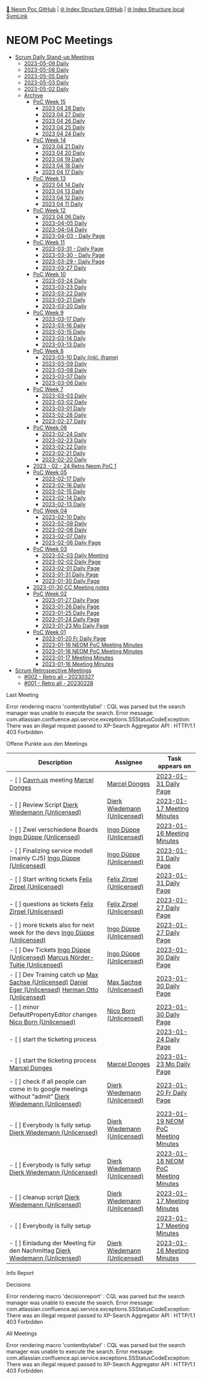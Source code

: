 [📁 Neom Poc GitHub](/cerulean-circle-unlimited-2cu/product/development/2cu-custom-development/neom-poc.md) | [🌐 Index Structure GitHub](/cerulean-circle-unlimited-2cu/product/development/2cu-custom-development/neom-poc/neom-poc-meetings.entry.md) | [🌐 Index Structure local SymLink](./neom-poc-meetings.entry.entry.md)

# NEOM PoC Meetings

- [Scrum Daily Stand-up Meetings](../../../../../2cu.atlassian.net/wiki/spaces/CCU/pages/1894744084/Scrum_Daily_Stand-up_Meetings.md)
  - [2023-05-09 Daily](../../../../../2cu.atlassian.net/wiki/spaces/CCU/pages/1940422657/2023-05-09_Daily.md)
  - [2023-05-08 Daily](../../../../../2cu.atlassian.net/wiki/spaces/CCU/pages/1939767297/2023-05-08_Daily.md)
  - [2023-05-05 Daily](../../../../../2cu.atlassian.net/wiki/spaces/CCU/pages/1938980865/2023-05-05_Daily.md)
  - [2023-05-03 Daily](../../../../../2cu.atlassian.net/wiki/spaces/CCU/pages/1936654339/2023-05-03_Daily.md)
  - [2023-05-02 Daily](../../../../../2cu.atlassian.net/wiki/spaces/CCU/pages/1936031745/2023-05-02_Daily.md)
  - [Archive](../../../../../2cu.atlassian.net/wiki/spaces/CCU/pages/1889599499/Archive.md)
    - [PoC Week 15](../../../../../2cu.atlassian.net/wiki/spaces/CCU/pages/1938325505/PoC_Week_15.md)
      - [2023 04 28 Daily](../../../../../2cu.atlassian.net/wiki/spaces/CCU/pages/1935441921/2023_04_28_Daily.md)
      - [2023 04 27 Daily](../../../../../2cu.atlassian.net/wiki/spaces/CCU/pages/1934131201/2023_04_27_Daily.md)
      - [2023 04 26 Daily](../../../../../2cu.atlassian.net/wiki/spaces/CCU/pages/1932460040/2023_04_26_Daily.md)
      - [2023 04 25 Daily](../../../../../2cu.atlassian.net/wiki/spaces/CCU/pages/1932591105/2023_04_25_Daily.md)
      - [2023 04 24 Daily](../../../../../2cu.atlassian.net/wiki/spaces/CCU/pages/1930919937/2023_04_24_Daily.md)
    - [PoC Week 14](../../../../../2cu.atlassian.net/wiki/spaces/CCU/pages/1932492807/PoC_Week_14.md)
      - [2023 04 21 Daily](../../../../../2cu.atlassian.net/wiki/spaces/CCU/pages/1929838605/2023_04_21_Daily.md)
      - [2023 04 20 Daily](../../../../../2cu.atlassian.net/wiki/spaces/CCU/pages/1929019393/2023_04_20_Daily.md)
      - [2023 04 19 Daily](../../../../../2cu.atlassian.net/wiki/spaces/CCU/pages/1928298497/2023_04_19_Daily.md)
      - [2023 04 18 Daily](../../../../../2cu.atlassian.net/wiki/spaces/CCU/pages/1927413761/2023_04_18_Daily.md)
      - [2023 04 17 Daily](../../../../../2cu.atlassian.net/wiki/spaces/CCU/pages/1926299649/2023_04_17_Daily.md)
    - [PoC Week 13](../../../../../2cu.atlassian.net/wiki/spaces/CCU/pages/1928265733/PoC_Week_13.md)
      - [2023 04 14 Daily](../../../../../2cu.atlassian.net/wiki/spaces/CCU/pages/1925349377/2023_04_14_Daily.md)
      - [2023 04 13 Daily](../../../../../2cu.atlassian.net/wiki/spaces/CCU/pages/1924399105/2023_04_13_Daily.md)
      - [2023 04 12 Daily](../../../../../2cu.atlassian.net/wiki/spaces/CCU/pages/1923284993/2023_04_12_Daily.md)
      - [2023 04 11 Daily](../../../../../2cu.atlassian.net/wiki/spaces/CCU/pages/1922203649/2023_04_11_Daily.md)
    - [PoC Week 12](../../../../../2cu.atlassian.net/wiki/spaces/CCU/pages/1922531333/PoC_Week_12.md)
      - [2023 04 06 Daily](../../../../../2cu.atlassian.net/wiki/spaces/CCU/pages/1920303105/2023_04_06_Daily.md)
      - [2023-04-05 Daily](../../../../../2cu.atlassian.net/wiki/spaces/CCU/pages/1919025153/2023-04-05_Daily.md)
      - [2023-04-04 Daily](../../../../../2cu.atlassian.net/wiki/spaces/CCU/pages/1917222920/2023-04-04_Daily.md)
      - [2023-04-03 - Daily Page](../../../../../2cu.atlassian.net/wiki/spaces/CCU/pages/1916665857/2023-04-03_-_Daily_Page.md)
    - [PoC Week 11](../../../../../2cu.atlassian.net/wiki/spaces/CCU/pages/1916534785/PoC_Week_11.md)
      - [2023-03-31 - Daily Page](../../../../../2cu.atlassian.net/wiki/spaces/CCU/pages/1915420673/2023-03-31_-_Daily_Page.md)
      - [2023-03-30 - Daily Page](../../../../../2cu.atlassian.net/wiki/spaces/CCU/pages/1914470401/2023-03-30_-_Daily_Page.md)
      - [2023-03-29 - Daily Page](../../../../../2cu.atlassian.net/wiki/spaces/CCU/pages/1914175489/2023-03-29_-_Daily_Page.md)
      - [2023-03-27 Daily](../../../../../2cu.atlassian.net/wiki/spaces/CCU/pages/1912668161/2023-03-27_Daily.md)
    - [PoC Week 10](../../../../../2cu.atlassian.net/wiki/spaces/CCU/pages/1912864769/PoC_Week_10.md)
      - [2023-03-24 Daily](../../../../../2cu.atlassian.net/wiki/spaces/CCU/pages/1911619585/2023-03-24_Daily.md)
      - [2023-03-23 Daily](../../../../../2cu.atlassian.net/wiki/spaces/CCU/pages/1910669313/2023-03-23_Daily.md)
      - [2023-03-22 Daily](../../../../../2cu.atlassian.net/wiki/spaces/CCU/pages/1910046721/2023-03-22_Daily.md)
      - [2023-03-21 Daily](../../../../../2cu.atlassian.net/wiki/spaces/CCU/pages/1907097622/2023-03-21_Daily.md)
      - [2023-03-20 Daily](../../../../../2cu.atlassian.net/wiki/spaces/CCU/pages/1907097601/2023-03-20_Daily.md)
    - [PoC Week 9](../../../../../2cu.atlassian.net/wiki/spaces/CCU/pages/1906737189/PoC_Week_9.md)
      - [2023-03-17 Daily](../../../../../2cu.atlassian.net/wiki/spaces/CCU/pages/1905786881/2023-03-17_Daily.md)
      - [2023-03-16 Daily](../../../../../2cu.atlassian.net/wiki/spaces/CCU/pages/1905098753/2023-03-16_Daily.md)
      - [2023-03-15 Daily](../../../../../2cu.atlassian.net/wiki/spaces/CCU/pages/1902444562/2023-03-15_Daily.md)
      - [2023-03-14 Daily](../../../../../2cu.atlassian.net/wiki/spaces/CCU/pages/1902542849/2023-03-14_Daily.md)
      - [2023-03-13 Daily](../../../../../2cu.atlassian.net/wiki/spaces/CCU/pages/1901690894/2023-03-13_Daily.md)
    - [PoC Week 8](../../../../../2cu.atlassian.net/wiki/spaces/CCU/pages/1901920349/PoC_Week_8.md)
      - [2023-03-10 Daily (inkl. iframe)](https://2cu.atlassian.net/wiki/spaces/CCU/pages/1900150836/2023-03-10+Daily+inkl.+iframe)
      - [2023-03-09 Daily](../../../../../2cu.atlassian.net/wiki/spaces/CCU/pages/1899954209/2023-03-09_Daily.md)
      - [2023-03-08 Daily](../../../../../2cu.atlassian.net/wiki/spaces/CCU/pages/1899134977/2023-03-08_Daily.md)
      - [2023-03-07 Daily](../../../../../2cu.atlassian.net/wiki/spaces/CCU/pages/1897660417/2023-03-07_Daily.md)
      - [2023-03-06 Daily](../../../../../2cu.atlassian.net/wiki/spaces/CCU/pages/1895923739/2023-03-06_Daily.md)
    - [PoC Week 7](../../../../../2cu.atlassian.net/wiki/spaces/CCU/pages/1894481963/PoC_Week_7.md)
      - [2023-03-03 Daily](../../../../../2cu.atlassian.net/wiki/spaces/CCU/pages/1895104513/2023-03-03_Daily.md)
      - [2023-03-02 Daily](../../../../../2cu.atlassian.net/wiki/spaces/CCU/pages/1894514689/2023-03-02_Daily.md)
      - [2023-03-01 Daily](../../../../../2cu.atlassian.net/wiki/spaces/CCU/pages/1891893442/2023-03-01_Daily.md)
      - [2023-02-28 Daily](../../../../../2cu.atlassian.net/wiki/spaces/CCU/pages/1892909057/2023-02-28_Daily.md)
      - [2023-02-27 Daily](../../../../../2cu.atlassian.net/wiki/spaces/CCU/pages/1891303425/2023-02-27_Daily.md)
    - [PoC Week 06](../../../../../2cu.atlassian.net/wiki/spaces/CCU/pages/1892384781/PoC_Week_06.md)
      - [2023-02-24 Daily](../../../../../2cu.atlassian.net/wiki/spaces/CCU/pages/1889239047/2023-02-24_Daily.md)
      - [2023-02-23 Daily](../../../../../2cu.atlassian.net/wiki/spaces/CCU/pages/1889173505/2023-02-23_Daily.md)
      - [2023-02-22 Daily](../../../../../2cu.atlassian.net/wiki/spaces/CCU/pages/1887141912/2023-02-22_Daily.md)
      - [2023-02-21 Daily](../../../../../2cu.atlassian.net/wiki/spaces/CCU/pages/1887109121/2023-02-21_Daily.md)
      - [2023-02-20 Daily](../../../../../2cu.atlassian.net/wiki/spaces/CCU/pages/1885077526/2023-02-20_Daily.md)
    - [2023 - 02 - 24 Retro Neom PoC 1](../../../../../2cu.atlassian.net/wiki/spaces/CCU/pages/1888321544/2023_-_02_-_24_Retro_Neom_PoC_1.md)
    - [PoC Week 05](../../../../../2cu.atlassian.net/wiki/spaces/CCU/pages/1885208588/PoC_Week_05.md)
      - [2023-02-17 Daily](../../../../../2cu.atlassian.net/wiki/spaces/CCU/pages/1885011969/2023-02-17_Daily.md)
      - [2023-02-16 Daily](../../../../../2cu.atlassian.net/wiki/spaces/CCU/pages/1883308033/2023-02-16_Daily.md)
      - [2023-02-15 Daily](../../../../../2cu.atlassian.net/wiki/spaces/CCU/pages/1879900217/2023-02-15_Daily.md)
      - [2023-02-14 Daily](../../../../../2cu.atlassian.net/wiki/spaces/CCU/pages/1878491141/2023-02-14_Daily.md)
      - [2023-02-13 Daily](../../../../../2cu.atlassian.net/wiki/spaces/CCU/pages/1877147727/2023-02-13_Daily.md)
    - [PoC Week 04](../../../../../2cu.atlassian.net/wiki/spaces/CCU/pages/1878163461/PoC_Week_04.md)
      - [2023-02-10 Daily](../../../../../2cu.atlassian.net/wiki/spaces/CCU/pages/1875410972/2023-02-10_Daily.md)
      - [2023-02-09 Daily](../../../../../2cu.atlassian.net/wiki/spaces/CCU/pages/1873936466/2023-02-09_Daily.md)
      - [2023-02-08 Daily](../../../../../2cu.atlassian.net/wiki/spaces/CCU/pages/1874296833/2023-02-08_Daily.md)
      - [2023-02-07 Daily](../../../../../2cu.atlassian.net/wiki/spaces/CCU/pages/1871872028/2023-02-07_Daily.md)
      - [2023-02-06 Daily Page](../../../../../2cu.atlassian.net/wiki/spaces/CCU/pages/1870233684/2023-02-06_Daily_Page.md)
    - [PoC Week 03](../../../../../2cu.atlassian.net/wiki/spaces/CCU/pages/1870364738/PoC_Week_03.md)
      - [2023-02-03 Daily Meeting](../../../../../2cu.atlassian.net/wiki/spaces/CCU/pages/1869316111/2023-02-03_Daily_Meeting.md)
      - [2023-02-02 Daily Page](../../../../../2cu.atlassian.net/wiki/spaces/CCU/pages/1867677697/2023-02-02_Daily_Page.md)
      - [2023-02-01 Daily Page](../../../../../2cu.atlassian.net/wiki/spaces/CCU/pages/1865384011/2023-02-01_Daily_Page.md)
      - [2023-01-31 Daily Page](../../../../../2cu.atlassian.net/wiki/spaces/CCU/pages/1865351195/2023-01-31_Daily_Page.md)
      - [2023-01-30 Daily Page](../../../../../2cu.atlassian.net/wiki/spaces/CCU/pages/1864138753/2023-01-30_Daily_Page.md)
    - [2023-01-30 CC Meeting notes](../../../../../2cu.atlassian.net/wiki/spaces/CCU/pages/1865482255/2023-01-30_CC_Meeting_notes.md)
    - [PoC Week 02](../../../../../2cu.atlassian.net/wiki/spaces/CCU/pages/1863974923/PoC_Week_02.md)
      - [2023-01-27 Daily Page](../../../../../2cu.atlassian.net/wiki/spaces/CCU/pages/1863876609/2023-01-27_Daily_Page.md)
      - [2023-01-26 Daily Page](../../../../../2cu.atlassian.net/wiki/spaces/CCU/pages/1863254017/2023-01-26_Daily_Page.md)
      - [2023-01-25 Daily Page](../../../../../2cu.atlassian.net/wiki/spaces/CCU/pages/1861287937/2023-01-25_Daily_Page.md)
      - [2023-01-24 Daily Page](../../../../../2cu.atlassian.net/wiki/spaces/CCU/pages/1859977262/2023-01-24_Daily_Page.md)
      - [2023-01-23 Mo Daily Page](../../../../../2cu.atlassian.net/wiki/spaces/CCU/pages/1857912833/2023-01-23_Mo_Daily_Page.md)
    - [PoC Week 01](../../../../../2cu.atlassian.net/wiki/spaces/CCU/pages/1857224845/PoC_Week_01.md)
      - [2023-01-20 Fr Daily Page](../../../../../2cu.atlassian.net/wiki/spaces/CCU/pages/1857585195/2023-01-20_Fr_Daily_Page.md)
      - [2023-01-19 NEOM PoC Meeting Minutes](../../../../../2cu.atlassian.net/wiki/spaces/CCU/pages/1856110627/2023-01-19_NEOM_PoC_Meeting_Minutes.md)
      - [2023-01-18 NEOM PoC Meeting Minutes](../../../../../2cu.atlassian.net/wiki/spaces/CCU/pages/1855782913/2023-01-18_NEOM_PoC_Meeting_Minutes.md)
      - [2023-01-17 Meeting Minutes](../../../../../2cu.atlassian.net/wiki/spaces/CCU/pages/1854504961/2023-01-17_Meeting_Minutes.md)
      - [2023-01-16 Meeting Minutes](../../../../../2cu.atlassian.net/wiki/spaces/CCU/pages/1853784069/2023-01-16_Meeting_Minutes.md)
- [Scrum Retrospective Meetings](../../../../../2cu.atlassian.net/wiki/spaces/CCU/pages/1894449176/Scrum_Retrospective_Meetings.md)
  - [#002 - Retro all - 20230327](../../../../../2cu.atlassian.net/wiki/spaces/CCU/pages/1913257985/002_-_Retro_all_-_20230327.md)
  - [#001 - Retro all - 20230228](../../../../../2cu.atlassian.net/wiki/spaces/CCU/pages/1894875147/001_-_Retro_all_-_20230228.md)

Last Meeting

Error rendering macro 'contentbylabel' : CQL was parsed but the search manager was unable to execute the search. Error message: com.atlassian.confluence.api.service.exceptions.SSStatusCodeException: There was an illegal request passed to XP-Search Aggregator API : HTTP/1.1 403 Forbidden

Offene Punkte aus den Meetings

| Description | Assignee | Task appears on |
| --- | --- | --- |
| - [ ] [Cavrn.us](http://Cavrn.us) meeting [Marcel Donges](https://2cu.atlassian.net/wiki/people/557058:26fa7b10-cf49-473c-81c1-fee4e574a9f7?ref=confluence) | [Marcel Donges](/wiki/display/~557058%3A26fa7b10-cf49-473c-81c1-fee4e574a9f7) | [2023-01-31 Daily Page](/wiki/spaces/CCU/pages/1865351195/2023-01-31+Daily+Page?focusedTaskId=6) |
| - [ ] Review Script [Dierk Wiedemann (Unlicensed)](https://2cu.atlassian.net/wiki/people/63be9afe8a7d2f693bf700d4?ref=confluence) | [Dierk Wiedemann (Unlicensed)](/wiki/display/~63be9afe8a7d2f693bf700d4) | [2023-01-17 Meeting Minutes](/wiki/spaces/CCU/pages/1854504961/2023-01-17+Meeting+Minutes?focusedTaskId=10) |
| - [ ] Zwei verschiedene Boards [Ingo Düppe (Unlicensed)](https://2cu.atlassian.net/wiki/people/557058:088e148b-737b-4060-9c06-5acb903fcfe7?ref=confluence) | [Ingo Düppe (Unlicensed)](/wiki/display/~557058%3A088e148b-737b-4060-9c06-5acb903fcfe7) | [2023-01-16 Meeting Minutes](/wiki/spaces/CCU/pages/1853784069/2023-01-16+Meeting+Minutes?focusedTaskId=31) |
| - [ ] Finalizing service modell (mainly CJ5) [Ingo Düppe (Unlicensed)](https://2cu.atlassian.net/wiki/people/557058:088e148b-737b-4060-9c06-5acb903fcfe7?ref=confluence) | [Ingo Düppe (Unlicensed)](/wiki/display/~557058%3A088e148b-737b-4060-9c06-5acb903fcfe7) | [2023-01-31 Daily Page](/wiki/spaces/CCU/pages/1865351195/2023-01-31+Daily+Page?focusedTaskId=1) |
| - [ ] Start writing tickets [Felix Zirpel (Unlicensed)](https://2cu.atlassian.net/wiki/people/6098ef1c9fd9f30067fcc12c?ref=confluence) | [Felix Zirpel (Unlicensed)](/wiki/display/~6098ef1c9fd9f30067fcc12c) | [2023-01-31 Daily Page](/wiki/spaces/CCU/pages/1865351195/2023-01-31+Daily+Page?focusedTaskId=3) |
| - [ ] questions as tickets [Felix Zirpel (Unlicensed)](https://2cu.atlassian.net/wiki/people/6098ef1c9fd9f30067fcc12c?ref=confluence) | [Felix Zirpel (Unlicensed)](/wiki/display/~6098ef1c9fd9f30067fcc12c) | [2023-01-27 Daily Page](/wiki/spaces/CCU/pages/1863876609/2023-01-27+Daily+Page?focusedTaskId=5) |
| - [ ] more tickets also for next week for the devs [Ingo Düppe (Unlicensed)](https://2cu.atlassian.net/wiki/people/557058:088e148b-737b-4060-9c06-5acb903fcfe7?ref=confluence) | [Ingo Düppe (Unlicensed)](/wiki/display/~557058%3A088e148b-737b-4060-9c06-5acb903fcfe7) | [2023-01-27 Daily Page](/wiki/spaces/CCU/pages/1863876609/2023-01-27+Daily+Page?focusedTaskId=6) |
| - [ ] Dev Tickets [Ingo Düppe (Unlicensed)](https://2cu.atlassian.net/wiki/people/557058:088e148b-737b-4060-9c06-5acb903fcfe7?ref=confluence) [Marcus Nörder-Tuitje (Unlicensed)](https://2cu.atlassian.net/wiki/people/5add880b54919b24671061ec?ref=confluence) | [Ingo Düppe (Unlicensed)](/wiki/display/~557058%3A088e148b-737b-4060-9c06-5acb903fcfe7) | [2023-01-30 Daily Page](/wiki/spaces/CCU/pages/1864138753/2023-01-30+Daily+Page?focusedTaskId=1) |
| - [ ] Dev Training catch up [Max Sachse (Unlicensed)](https://2cu.atlassian.net/wiki/people/61e527d508c1f7006a08aa11?ref=confluence) [Daniel Eger (Unlicensed)](https://2cu.atlassian.net/wiki/people/61b8580091c049006fafe159?ref=confluence) [Herman Otto (Unlicensed)](https://2cu.atlassian.net/wiki/people/63c15bed49a31f95b8743bb2?ref=confluence) | [Max Sachse (Unlicensed)](/wiki/display/~61e527d508c1f7006a08aa11) | [2023-01-30 Daily Page](/wiki/spaces/CCU/pages/1864138753/2023-01-30+Daily+Page?focusedTaskId=2) |
| - [ ] minor DefaultPropertyEditor changes [Nico Born (Unlicensed)](https://2cu.atlassian.net/wiki/people/63c15f6c157d36f444853b0b?ref=confluence) | [Nico Born (Unlicensed)](/wiki/display/~63c15f6c157d36f444853b0b) | [2023-01-30 Daily Page](/wiki/spaces/CCU/pages/1864138753/2023-01-30+Daily+Page?focusedTaskId=4) |
| - [ ] start the ticketing process |     | [2023-01-24 Daily Page](/wiki/spaces/CCU/pages/1859977262/2023-01-24+Daily+Page?focusedTaskId=1) |
| - [ ] start the ticketing process [Marcel Donges](https://2cu.atlassian.net/wiki/people/557058:26fa7b10-cf49-473c-81c1-fee4e574a9f7?ref=confluence) | [Marcel Donges](/wiki/display/~557058%3A26fa7b10-cf49-473c-81c1-fee4e574a9f7) | [2023-01-23 Mo Daily Page](/wiki/spaces/CCU/pages/1857912833/2023-01-23+Mo+Daily+Page?focusedTaskId=4) |
| - [ ] check if all people can come in to google meetings without “admit” [Dierk Wiedemann (Unlicensed)](https://2cu.atlassian.net/wiki/people/63be9afe8a7d2f693bf700d4?ref=confluence) | [Dierk Wiedemann (Unlicensed)](/wiki/display/~63be9afe8a7d2f693bf700d4) | [2023-01-20 Fr Daily Page](/wiki/spaces/CCU/pages/1857585195/2023-01-20+Fr+Daily+Page?focusedTaskId=5) |
| - [ ] Everybody is fully setup [Dierk Wiedemann (Unlicensed)](https://2cu.atlassian.net/wiki/people/63be9afe8a7d2f693bf700d4?ref=confluence) | [Dierk Wiedemann (Unlicensed)](/wiki/display/~63be9afe8a7d2f693bf700d4) | [2023-01-19 NEOM PoC Meeting Minutes](/wiki/spaces/CCU/pages/1856110627/2023-01-19+NEOM+PoC+Meeting+Minutes?focusedTaskId=1) |
| - [ ] Everybody is fully setup [Dierk Wiedemann (Unlicensed)](https://2cu.atlassian.net/wiki/people/63be9afe8a7d2f693bf700d4?ref=confluence) | [Dierk Wiedemann (Unlicensed)](/wiki/display/~63be9afe8a7d2f693bf700d4) | [2023-01-18 NEOM PoC Meeting Minutes](/wiki/spaces/CCU/pages/1855782913/2023-01-18+NEOM+PoC+Meeting+Minutes?focusedTaskId=1) |
| - [ ] cleanup script [Dierk Wiedemann (Unlicensed)](https://2cu.atlassian.net/wiki/people/63be9afe8a7d2f693bf700d4?ref=confluence) | [Dierk Wiedemann (Unlicensed)](/wiki/display/~63be9afe8a7d2f693bf700d4) | [2023-01-17 Meeting Minutes](/wiki/spaces/CCU/pages/1854504961/2023-01-17+Meeting+Minutes?focusedTaskId=8) |
| - [ ] Everybody is fully setup |     | [2023-01-17 Meeting Minutes](/wiki/spaces/CCU/pages/1854504961/2023-01-17+Meeting+Minutes?focusedTaskId=2) |
| - [ ] Einladung der Meeting für den Nachmittag [Dierk Wiedemann (Unlicensed)](https://2cu.atlassian.net/wiki/people/63be9afe8a7d2f693bf700d4?ref=confluence) | [Dierk Wiedemann (Unlicensed)](/wiki/display/~63be9afe8a7d2f693bf700d4) | [2023-01-16 Meeting Minutes](/wiki/spaces/CCU/pages/1853784069/2023-01-16+Meeting+Minutes?focusedTaskId=30) |

Info Report

   

Decisions

Error rendering macro 'decisionreport' : CQL was parsed but the search manager was unable to execute the search. Error message: com.atlassian.confluence.api.service.exceptions.SSStatusCodeException: There was an illegal request passed to XP-Search Aggregator API : HTTP/1.1 403 Forbidden

All Meetings

Error rendering macro 'contentbylabel' : CQL was parsed but the search manager was unable to execute the search. Error message: com.atlassian.confluence.api.service.exceptions.SSStatusCodeException: There was an illegal request passed to XP-Search Aggregator API : HTTP/1.1 403 Forbidden
